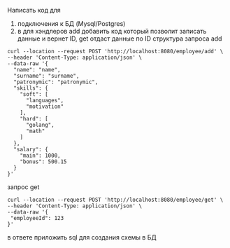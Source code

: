 Написать код для
1) подключения к БД (Mysql/Postgres)
2) в для хэндлеров add добавить код который позволит записать данные и вернет ID, get отдаст данные по ID
структура запроса add
 ```
curl --location --request POST 'http://localhost:8080/employee/add' \
 --header 'Content-Type: application/json' \
 --data-raw '{
   "name": "name",
   "surname": "surname",
   "patronymic": "patronymic",
   "skills": {
     "soft": [
       "languages",
       "motivation"
     ],
     "hard": [
       "golang",
       "math"
     ]
   },
   "salary": {
     "main": 1000,
     "bonus": 500.15
   }
 }'
 ```
запрос get
 ```
curl --location --request POST 'http://localhost:8080/employee/get' \
--header 'Content-Type: application/json' \
--data-raw '{
  "employeeId": 123
}'
 ```
в ответе приложить sql для создания схемы в БД

